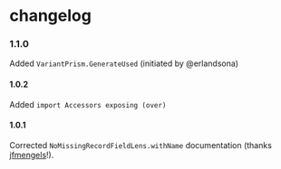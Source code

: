 # changelog

### 1.1.0

Added `VariantPrism.GenerateUsed` (initiated by @erlandsona)

#### 1.0.2

Added `import Accessors exposing (over)`

#### 1.0.1

Corrected `NoMissingRecordFieldLens.withName` documentation (thanks [jfmengels](https://github.com/jfmengels)!).

